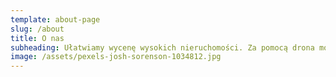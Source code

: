 ```yaml
---
template: about-page
slug: /about
title: O nas
subheading: Ułatwiamy wycenę wysokich nieruchomości. Za pomocą drona możemy zrobić zdjęcia z perspektywu lotu ptaka, zdjęcia dachu, sprawdzić pęknięcia na ścianach budynku i znaleźć mostki termiczne.
image: /assets/pexels-josh-sorenson-1034812.jpg
---
```

